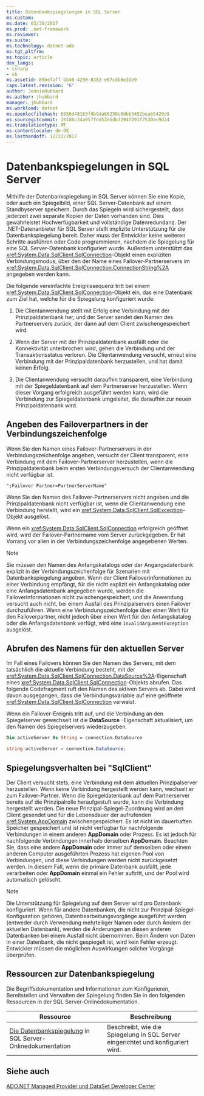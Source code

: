 ```yaml
---
title: Datenbankspiegelungen in SQL Server
ms.custom: 
ms.date: 03/30/2017
ms.prod: .net-framework
ms.reviewer: 
ms.suite: 
ms.technology: dotnet-ado
ms.tgt_pltfrm: 
ms.topic: article
dev_langs:
- csharp
- vb
ms.assetid: 89befaff-bb46-4290-8382-e67cdb0e3de9
caps.latest.revision: "6"
author: JennieHubbard
ms.author: jhubbard
manager: jhubbard
ms.workload: dotnet
ms.openlocfilehash: 6956d48163f9b9da66258c0dbb3452beab5420d9
ms.sourcegitcommit: 16186c34a957fdd52e5db7294f291f7530ac9d24
ms.translationtype: MT
ms.contentlocale: de-DE
ms.lasthandoff: 12/22/2017
---
```

# <a name="database-mirroring-in-sql-server"></a>Datenbankspiegelungen in SQL Server
Mithilfe der Datenbankspiegelung in SQL Server können Sie eine Kopie, oder auch ein Spiegelbild, einer SQL Server-Datenbank auf einem Standbyserver speichern. Durch das Spiegeln wird sichergestellt, dass jederzeit zwei separate Kopien der Daten vorhanden sind. Dies gewährleistet Hochverfügbarkeit und vollständige Datenredundanz. Der .NET-Datenanbieter für SQL Server stellt implizite Unterstützung für die Datenbankspiegelung bereit. Daher muss der Entwickler keine weiteren Schritte ausführen oder Code programmieren, nachdem die Spiegelung für eine SQL Server-Datenbank konfiguriert wurde. Außerdem unterstützt das <xref:System.Data.SqlClient.SqlConnection>-Objekt einen expliziten Verbindungsmodus, über den der Name eines Failover-Partnerservers im <xref:System.Data.SqlClient.SqlConnection.ConnectionString%2A> angegeben werden kann.  
  
 Die folgende vereinfachte Ereignissequenz tritt bei einem <xref:System.Data.SqlClient.SqlConnection>-Objekt ein, das eine Datenbank zum Ziel hat, welche für die Spiegelung konfiguriert wurde:  
  
1.  Die Clientanwendung stellt mit Erfolg eine Verbindung mit der Prinzipaldatenbank her, und der Server sendet den Namen des Partnerservers zurück, der dann auf dem Client zwischengespeichert wird.  
  
2.  Wenn der Server mit der Prinzipaldatenbank ausfällt oder die Konnektivität unterbrochen wird, gehen die Verbindung und der Transaktionsstatus verloren. Die Clientanwendung versucht, erneut eine Verbindung mit der Prinzipaldatenbank herzustellen, und hat damit keinen Erfolg.  
  
3.  Die Clientanwendung versucht daraufhin transparent, eine Verbindung mit der Spiegeldatenbank auf dem Partnerserver herzustellen. Wenn dieser Vorgang erfolgreich ausgeführt werden kann, wird die Verbindung zur Spiegeldatenbank umgeleitet, die daraufhin zur neuen Prinzipaldatenbank wird.  
  
## <a name="specifying-the-failover-partner-in-the-connection-string"></a>Angeben des Failoverpartners in der Verbindungszeichenfolge  
 Wenn Sie den Namen eines Failover-Partnerservers in der Verbindungszeichenfolge angeben, versucht der Client transparent, eine Verbindung mit dem Failover-Partnerserver herzustellen, wenn die Prinzipaldatenbank beim ersten Verbindungsversuch der Clientanwendung nicht verfügbar ist.  
  
```  
";Failover Partner=PartnerServerName"  
```  
  
 Wenn Sie den Namen des Failover-Partnerservers nicht angeben und die Prinzipaldatenbank nicht verfügbar ist, wenn die Clientanwendung eine Verbindung herstellt, wird ein <xref:System.Data.SqlClient.SqlException>-Objekt ausgelöst.  
  
 Wenn ein <xref:System.Data.SqlClient.SqlConnection> erfolgreich geöffnet wird, wird der Failover-Partnername vom Server zurückgegeben. Er hat Vorrang vor allen in der Verbindungszeichenfolge angegebenen Werten.  
  
> [!NOTE]
>  Sie müssen den Namen des Anfangskatalogs oder der Angangsdatenbank explizit in der Verbindungszeichenfolge für Szenarien mit Datenbankspiegelung angeben. Wenn der Client Failoverinformationen zu einer Verbindung empfängt, für die nicht explizit ein Anfangskatalog oder eine Anfangsdatenbank angegeben wurde, werden die Failoverinformationen nicht zwischengespeichert, und die Anwendung versucht auch nicht, bei einem Ausfall des Prinzipalservers einen Failover durchzuführen. Wenn eine Verbindungszeichenfolge über einen Wert für den Failoverpartner, nicht jedoch über einen Wert für den Anfangskatalog oder die Anfangsdatenbank verfügt, wird eine `InvalidArgumentException` ausgelöst.  
  
## <a name="retrieving-the-current-server-name"></a>Abrufen des Namens für den aktuellen Server  
 Im Fall eines Failovers können Sie den Namen des Servers, mit dem tatsächlich die aktuelle Verbindung besteht, mit der <xref:System.Data.SqlClient.SqlConnection.DataSource%2A>-Eigenschaft eines <xref:System.Data.SqlClient.SqlConnection>-Objekts abrufen. Das folgende Codefragment ruft den Namen des aktiven Servers ab. Dabei wird davon ausgegangen, dass die Verbindungsvariable auf eine geöffnete <xref:System.Data.SqlClient.SqlConnection> verweist.  
  
 Wenn ein Failover-Ereignis tritt auf, und die Verbindung an den Spiegelserver gewechselt ist die **DataSource** -Eigenschaft aktualisiert, um den Namen des Spiegelservers wiederzugeben.  
  
```vb  
Dim activeServer As String = connection.DataSource  
```  
  
```csharp  
string activeServer = connection.DataSource;  
```  
  
## <a name="sqlclient-mirroring-behavior"></a>Spiegelungsverhalten bei "SqlClient"  
 Der Client versucht stets, eine Verbindung mit dem aktuellen Prinzipalserver herzustellen. Wenn keine Verbindung hergestellt werden kann, wechselt er zum Failover-Partner. Wenn die Spiegeldatenbank auf dem Partnerserver bereits auf die Prinzipalrolle heraufgestuft wurde, kann die Verbindung hergestellt werden. Die neue Prinzipal-Spiegel-Zuordnung wird an den Client gesendet und für die Lebensdauer der aufrufenden <xref:System.AppDomain> zwischengespeichert. Es ist nicht im dauerhaften Speicher gespeichert und ist nicht verfügbar für nachfolgende Verbindungen in einem anderen **AppDomain** oder Prozess. Es ist jedoch für nachfolgende Verbindungen innerhalb derselben **AppDomain**. Beachten Sie, dass eine andere **AppDomain** oder immer auf demselben oder einem anderen Computer ausgeführten Prozess hat eigenen Pool von Verbindungen, und diese Verbindungen werden nicht zurückgesetzt werden. In diesem Fall, wenn die primäre Datenbank ausfällt, jede verarbeiten oder **AppDomain** einmal ein Fehler auftritt, und der Pool wird automatisch gelöscht.  
  
> [!NOTE]
>  Die Unterstützung für Spiegelung auf dem Server wird pro Datenbank konfiguriert. Wenn für andere Datenbanken, die nicht zur Prinzipal-Spiegel-Konfiguration gehören, Datenbearbeitungsvorgänge ausgeführt werden (entweder durch Verwendung mehrteiliger Namen oder durch Ändern der aktuellen Datenbank), werden die Änderungen an diesen anderen Datenbanken bei einem Ausfall nicht übernommen. Beim Ändern von Daten in einer Datenbank, die nicht gespiegelt ist, wird kein Fehler erzeugt. Entwickler müssen die möglichen Auswirkungen solcher Vorgänge überprüfen.  
  
## <a name="database-mirroring-resources"></a>Ressourcen zur Datenbankspiegelung  
 Die Begriffsdokumentation und Informationen zum Konfigurieren, Bereitstellen und Verwalten der Spiegelung finden Sie in den folgenden Ressourcen in der SQL Server-Onlinedokumentation.  
  
|Ressource|Beschreibung|  
|--------------|-----------------|  
|[Die Datenbankspiegelung](http://msdn.microsoft.com/library/bb934127.aspx) in SQL Server-Onlinedokumentation|Beschreibt, wie die Spiegelung in SQL Server eingerichtet und konfiguriert wird.|  
  
## <a name="see-also"></a>Siehe auch  
 [ADO.NET Managed Provider und DataSet Developer Center](http://go.microsoft.com/fwlink/?LinkId=217917)
